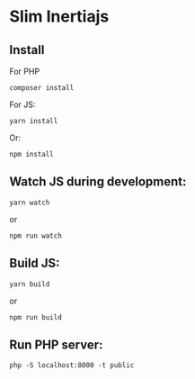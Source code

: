 # Slim Inertiajs

## Install
For PHP

```shell
composer install
```

For JS:

```shell
yarn install
```

Or:

```shell
npm install
```

## Watch JS during development:

```shell
yarn watch
```

or
```shell
npm run watch
```

## Build JS:

```shell
yarn build
```

or
```shell
npm run build
```

## Run PHP server:

```shell
php -S localhost:8000 -t public
```
